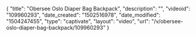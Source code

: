 {
    "title": "Obersee Oslo Diaper Bag Backpack",
    "description": "",
    "videoid": "109960293",
    "date_created": "1502516978",
    "date_modified": "1504247455",
    "type": "captivate",
    "layout": "video",
    "url": "\/v\/obersee-oslo-diaper-bag-backpack\/109960293"
}